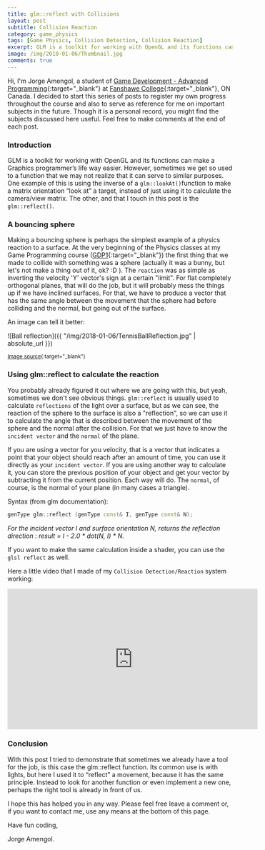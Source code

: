 ```yaml
---
title: glm::reflect with Collisions
layout: post
subtitle: Collision Reaction
category: game_physics
tags: [Game Physics, Collision Detection, Collision Reaction]
excerpt: GLM is a toolkit for working with OpenGL and its functions can make a Graphics programmer’s life way easier. However, sometimes we get so used to a function that we may not realize that it can serve to similar purposes. One example of this is using the inverse of a `glm::lookAt()`function to make a matrix orientation “look at” a target, instead of just using it to calculate the camera/view matrix. The other, and that I touch in this post is the `glm::reflect()`.
image: /img/2018-01-06/Thumbnail.jpg
comments: true
---
```


Hi, I'm Jorge Amengol, a student of [Game Development - Advanced Programming](https://www.fanshawec.ca/programs-and-courses/program/gdp1-game-development-advanced-programming/next-year){:target="_blank"} at [Fanshawe College](https://www.fanshawec.ca/){:target="_blank"}, ON Canada. I decided to start this series of posts to register my own progress throughout the course and also to serve as reference for me on important subjects in the future. Though it is a personal record, you might find the subjects discussed here useful. Feel free to make comments at the end of each post.

### Introduction

GLM is a toolkit for working with OpenGL and its functions can make a Graphics programmer’s life way easier. However, sometimes we get so used to a function that we may not realize that it can serve to similar purposes. One example of this is using the inverse of a `glm::lookAt()`function to make a matrix orientation “look at” a target, instead of just using it to calculate the camera/view matrix. The other, and that I touch in this post is the `glm::reflect()`.

### A bouncing sphere

Making a bouncing sphere is perhaps the simplest example of a physics reaction to a surface. At the very beginning of the Physics classes at my Game Programming course ([GDP1](https://www.fanshawec.ca/programs-and-courses/program/gdp1-game-development-advanced-programming/next-year){:target="_blank"}) the first thing that we made to collide with something was a sphere (actually it was a bunny, but let's not make a thing out of it, ok? :D ). The `reaction` was as simple as inverting the velocity 'Y' vector's sign at a certain "limit". For flat completely orthogonal planes, that will do the job, but it will probably mess the things up if we have inclined surfaces. For that, we have to produce a vector that has the same angle between the movement that the sphere had before colliding and the normal, but going out of the surface. 

An image can tell it better:

![Ball reflection]({{ "/img/2018-01-06/TennisBallReflection.jpg" | absolute_url }})

<sup>[Image source](http://ffden-2.phys.uaf.edu/webproj/211_fall_2014/Max_Hesser-Knoll/max_hesserknoll/Slide4.htm){:target="_blank"}</sup>


### Using glm::reflect to calculate the reaction

You probably already figured it out where we are going with this, but yeah, sometimes we don't see obvious things. `glm::reflect` is usually used to calculate `reflections` of the light over a surface, but as we can see, the reaction of the sphere to the surface is also a "reflection", so we can use it to calculate the angle that is described between the movement of the sphere and the normal after the collision. For that we just have to know the `incident vector` and the `normal` of the plane.

If you are using a vector for you velocity, that is a vector that indicates a point that your object should reach after an amount of time, you can use it directly as your `incident vector`. If you are using another way to calculate it, you can store the previous position of your object and get your vector by subtracting it from the current position. Each way will do. The `normal`, of course, is the normal of your plane (in many cases a triangle).

Syntax (from glm documentation):
```c++
genType glm::reflect (genType const& I, genType const& N); 	
```
_For the incident vector I and surface orientation N, returns the reflection direction : result = I - 2.0 * dot(N, I) * N._

If you want to make the same calculation inside a shader, you can use the `glsl reflect` as well.

Here a little video that I made of my `Collision Detection/Reaction` system working:

<iframe width="560" height="315" src="https://www.youtube.com/embed/yiyepbjxi3o" frameborder="0" gesture="media" allow="encrypted-media" allowfullscreen></iframe>

### Conclusion

With this post I tried to demonstrate that sometimes we already have a tool for the job, is this case the glm::reflect function. Its common use is with lights, but here I used it to “reflect” a movement, because it has the same principle. Instead to look for another function or even implement a new one, perhaps the right tool is already in front of us.

I hope this has helped you in any way. Please feel free leave a comment or, if you want to contact me, use any means at the bottom of this page.

Have fun coding,

Jorge Amengol.